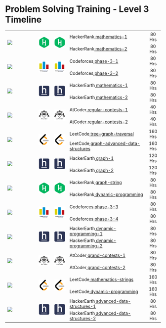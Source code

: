 # Problem Solving Training - Level 3 Timeline

<table>
    <tbody>
        <tr>
<td align="left" width="20%" rowspan=2><a href="/level-3/Timeline.md"><img src="https://github.com/cs-MohamedAyman/cs-MohamedAyman/blob/main/timeline/2-weeks.jpg"></img></a></td>
<td width="10%" rowspan=2><a href="/level-3/hackerrank/mathematics-1"><img src="/logos/hackerrank.jpg"></img></a></td>
<td width="10%" rowspan=2><a href="/level-3/hackerrank/mathematics-2"><img src="/logos/hackerrank.jpg"></img></a></td>
<td align="left">HackerRank<a href="/level-3/hackerrank/mathematics-1"> mathematics-1</a></td>
<td align="center" width="10%">80 Hrs</td>
        </tr>
        <tr>
<td align="left">HackerRank<a href="/level-3/hackerrank/mathematics-2"> mathematics-2</a></td>
<td align="center" width="10%">80 Hrs</td>
        </tr>
        <tr>
<td align="left" width="20%" rowspan=2><a href="/level-3/Timeline.md"><img src="https://github.com/cs-MohamedAyman/cs-MohamedAyman/blob/main/timeline/2-weeks.jpg"></img></a></td>
<td width="10%" rowspan=2><a href="/level-3/codeforces/phase-3-1"><img src="/logos/codeforces.jpg"></img></a></td>
<td width="10%" rowspan=2><a href="/level-3/codeforces/phase-3-2"><img src="/logos/codeforces.jpg"></img></a></td>
<td align="left">Codeforces<a href="/level-3/codeforces/phase-3-1"> phase-3-1</a></td>
<td align="center" width="10%">80 Hrs</td>
        </tr>
        <tr>
<td align="left">Codeforces<a href="/level-3/codeforces/phase-3-2"> phase-3-2</a></td>
<td align="center" width="10%">80 Hrs</td>
        </tr>
        <tr>
<td align="left" width="20%" rowspan=2><a href="/level-3/Timeline.md"><img src="https://github.com/cs-MohamedAyman/cs-MohamedAyman/blob/main/timeline/2-weeks.jpg"></img></a></td>
<td width="10%" rowspan=2><a href="/level-3/hackerearth/mathematics-strings-1"><img src="/logos/hackerearth.jpg"></img></a></td>
<td width="10%" rowspan=2><a href="/level-3/hackerearth/mathematics-strings-2"><img src="/logos/hackerearth.jpg"></img></a></td>
<td align="left">HackerEarth<a href="/level-3/hackerearth/mathematics-strings-1"> mathematics-1</a></td>
<td align="center" width="10%">80 Hrs</td>
        </tr>
        <tr>
<td align="left">HackerEarth<a href="/level-3/hackerearth/mathematics-strings-2"> mathematics-2</a></td>
<td align="center" width="10%">80 Hrs</td>
        </tr>
        <tr>
<td align="left" width="20%" rowspan=2><a href="/level-3/Timeline.md"><img src="https://github.com/cs-MohamedAyman/cs-MohamedAyman/blob/main/timeline/2-weeks.jpg"></img></a></td>
<td width="10%" rowspan=2><a href="/level-3/atcoder/regular-contests-1"><img src="/logos/atcoder.jpg"></img></a></td>
<td width="10%" rowspan=2><a href="/level-3/atcoder/regular-contests-2"><img src="/logos/atcoder.jpg"></img></a></td>
<td align="left">AtCoder<a href="/level-3/atcoder/regular-contests-1"> regular-contests-1</a></td>
<td align="center" width="10%">40 Hrs</td>
        </tr>
        <tr>
<td align="left">AtCoder<a href="/level-3/atcoder/regular-contests-2"> regular-contests-2</a></td>
<td align="center" width="10%">40 Hrs</td>
        </tr>
        <tr>
<td align="left" width="20%" rowspan=2><a href="/level-3/Timeline.md"><img src="https://github.com/cs-MohamedAyman/cs-MohamedAyman/blob/main/timeline/4-weeks.jpg"></img></a></td>
<td width="10%" rowspan=2><a href="/level-3/leetcode/tree-graph-traversal"><img src="/logos/leetcode.jpg"></img></a></td>
<td width="10%" rowspan=2><a href="/level-3/leetcode/graph-advanced-data-structures"><img src="/logos/leetcode.jpg"></img></a></td>
<td align="left">LeetCode<a href="/level-3/leetcode/tree-graph-traversal"> tree-graph-traversal</a></td>
<td align="center" width="10%">160 Hrs</td>
        </tr>
        <tr>
<td align="left">LeetCode<a href="/level-3/leetcode/graph-advanced-data-structures"> graph-advanced-data-structures</a></td>
<td align="center" width="10%">160 Hrs</td>
        </tr>
        <tr>
<td align="left" width="20%" rowspan=2><a href="/level-3/Timeline.md"><img src="https://github.com/cs-MohamedAyman/cs-MohamedAyman/blob/main/timeline/3-weeks.jpg"></img></a></td>
<td width="10%" rowspan=2><a href="/level-3/hackerearth/graph-1"><img src="/logos/hackerearth.jpg"></img></a></td>
<td width="10%" rowspan=2><a href="/level-3/hackerearth/graph-2"><img src="/logos/hackerearth.jpg"></img></a></td>
<td align="left">HackerEarth<a href="/level-3/hackerearth/graph-1"> graph-1</a></td>
<td align="center" width="10%">120 Hrs</td>
        </tr>
        <tr>
<td align="left">HackerEarth<a href="/level-3/hackerearth/graph-2"> graph-2</a></td>
<td align="center" width="10%">120 Hrs</td>
        </tr>
        <tr>
<td align="left" width="20%" rowspan=2><a href="/level-3/Timeline.md"><img src="https://github.com/cs-MohamedAyman/cs-MohamedAyman/blob/main/timeline/2-weeks.jpg"></img></a></td>
<td width="10%" rowspan=2><a href="/level-3/hackerrank/graph-string"><img src="/logos/hackerrank.jpg"></img></a></td>
<td width="10%" rowspan=2><a href="/level-3/hackerrank/dynamic-programming"><img src="/logos/hackerrank.jpg"></img></a></td>
<td align="left">HackerRank<a href="/level-3/hackerrank/graph-string"> graph-string</a></td>
<td align="center" width="10%">80 Hrs</td>
        </tr>
        <tr>
<td align="left">HackerRank<a href="/level-3/hackerrank/dynamic-programming"> dynamic-programming</a></td>
<td align="center" width="10%">80 Hrs</td>
        </tr>
        <tr>
<td align="left" width="20%" rowspan=2><a href="/level-3/Timeline.md"><img src="https://github.com/cs-MohamedAyman/cs-MohamedAyman/blob/main/timeline/2-weeks.jpg"></img></a></td>
<td width="10%" rowspan=2><a href="/level-3/codeforces/phase-3-3"><img src="/logos/codeforces.jpg"></img></a></td>
<td width="10%" rowspan=2><a href="/level-3/codeforces/phase-3-4"><img src="/logos/codeforces.jpg"></img></a></td>
<td align="left">Codeforces<a href="/level-3/codeforces/phase-3-3"> phase-3-3</a></td>
<td align="center" width="10%">80 Hrs</td>
        </tr>
        <tr>
<td align="left">Codeforces<a href="/level-3/codeforces/phase-3-4"> phase-3-4</a></td>
<td align="center" width="10%">80 Hrs</td>
        </tr>
        <tr>
<td align="left" width="20%" rowspan=2><a href="/level-3/Timeline.md"><img src="https://github.com/cs-MohamedAyman/cs-MohamedAyman/blob/main/timeline/2-weeks.jpg"></img></a></td>
<td width="10%" rowspan=2><a href="/level-3/hackerearth/dynamic-programming-1"><img src="/logos/hackerearth.jpg"></img></a></td>
<td width="10%" rowspan=2><a href="/level-3/hackerearth/dynamic-programming-2"><img src="/logos/hackerearth.jpg"></img></a></td>
<td align="left">HackerEarth<a href="/level-3/hackerearth/dynamic-programming-1"> dynamic-programming-1</a></td>
<td align="center" width="10%">80 Hrs</td>
        </tr>
        <tr>
<td align="left">HackerEarth<a href="/level-3/hackerearth/dynamic-programming-2"> dynamic-programming-2</a></td>
<td align="center" width="10%">80 Hrs</td>
        </tr>
        <tr>
<td align="left" width="20%" rowspan=2><a href="/level-3/Timeline.md"><img src="https://github.com/cs-MohamedAyman/cs-MohamedAyman/blob/main/timeline/2-weeks.jpg"></img></a></td>
<td width="10%" rowspan=2><a href="/level-3/atcoder/grand-contests-1"><img src="/logos/atcoder.jpg"></img></a></td>
<td width="10%" rowspan=2><a href="/level-3/atcoder/grand-contests-2"><img src="/logos/atcoder.jpg"></img></a></td>
<td align="left">AtCoder<a href="/level-3/atcoder/grand-contests-1"> grand-contests-1</a></td>
<td align="center" width="10%">80 Hrs</td>
        </tr>
        <tr>
<td align="left">AtCoder<a href="/level-3/atcoder/grand-contests-2"> grand-contests-2</a></td>
<td align="center" width="10%">80 Hrs</td>
        </tr>
        <tr>
<td align="left" width="20%" rowspan=2><a href="/level-3/Timeline.md"><img src="https://github.com/cs-MohamedAyman/cs-MohamedAyman/blob/main/timeline/4-weeks.jpg"></img></a></td>
<td width="10%" rowspan=2><a href="/level-3/leetcode/mathematics-strings"><img src="/logos/leetcode.jpg"></img></a></td>
<td width="10%" rowspan=2><a href="/level-3/leetcode/dynamic-programming"><img src="/logos/leetcode.jpg"></img></a></td>
<td align="left">LeetCode<a href="/level-3/leetcode/mathematics-strings"> mathematics-strings</a></td>
<td align="center" width="10%">160 Hrs</td>
        </tr>
        <tr>
<td align="left">LeetCode<a href="/level-3/leetcode/dynamic-programming"> dynamic-programming</a></td>
<td align="center" width="10%">160 Hrs</td>
        </tr>
        <tr>
<td align="left" width="20%" rowspan=2><a href="/level-3/Timeline.md"><img src="https://github.com/cs-MohamedAyman/cs-MohamedAyman/blob/main/timeline/2-weeks.jpg"></img></a></td>
<td width="10%" rowspan=2><a href="/level-3/hackerearth/advanced-data-structures-1"><img src="/logos/hackerearth.jpg"></img></a></td>
<td width="10%" rowspan=2><a href="/level-3/hackerearth/advanced-data-structures-2"><img src="/logos/hackerearth.jpg"></img></a></td>
<td align="left">HackerEarth<a href="/level-3/hackerearth/advanced-data-structures-1"> advanced-data-structures-1</a></td>
<td align="center" width="10%">80 Hrs</td>
        </tr>
        <tr>
<td align="left">HackerEarth<a href="/level-3/hackerearth/advanced-data-structures-2"> advanced-data-structures-2</a></td>
<td align="center" width="10%">80 Hrs</td>
        </tr>
    </tbody>
</table>
